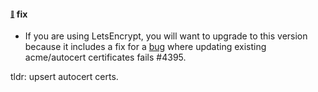 #### <sub><sup><a name="v551-note-4326" href="#v551-note-4326">:link:</a></sup></sub> fix

* If you are using LetsEncrypt, you will want to upgrade to this version because it includes a fix for a [bug](https://github.com/concourse/concourse/issues/4326) where updating existing acme/autocert certificates fails #4395.

tldr: upsert autocert certs.

